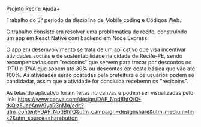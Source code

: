 Projeto Recife Ajuda+

Trabalho do 3° periodo da disciplina de Mobile coding e Códigos Web.

O trabalho consiste em resolver uma problemática de recife, construindo um app
em React Native com backend em Node Express.

O app em desemvolvimento se trata de um aplicativo que visa incentivar
atividades sociais e de sustentabilidade na cidade de Recife-PE,
sendo recompensadas com "recicoins" que servem para trocar por
descontos no IPTU e IPVA que sobem até 30% ou descontos em cesta básica que vão até 100%.
As atividades serão postadas pela prefeitura e os usuários podem se candidadar, assim que 
a atividade for concluída recebemn os "recicoins".

As telas do aplicativo foram feitas no canvas e podem ser visualizadas pelo link:
https://www.canva.com/design/DAF_NpdBhfQ/Q-tKQiz5JceAmV9yaR3nMg/edit?utm_content=DAF_NpdBhfQ&utm_campaign=designshare&utm_medium=link2&utm_source=sharebutton
